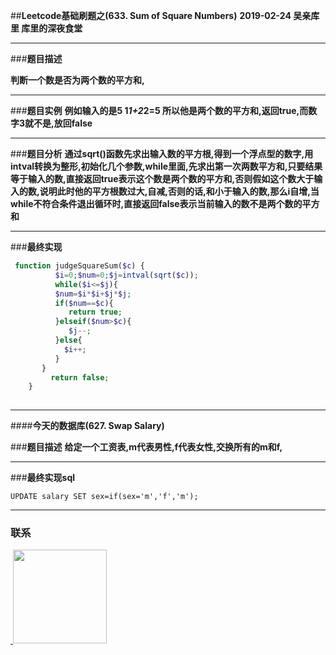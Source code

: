 
##**Leetcode基础刷题之(633. Sum of Square Numbers)**
**2019-02-24 吴亲库里 库里的深夜食堂**
****

###**题目描述**

**判断一个数是否为两个数的平方和,**
****

###**题目实例**
**例如输入的是5 1*1+2*2=5 所以他是两个数的平方和,返回true,而数字3就不是,放回false**
****

###**题目分析**
**通过sqrt()函数先求出输入数的平方根,得到一个浮点型的数字,用intval转换为整形,初始化几个参数,while里面,先求出第一次两数平方和,只要结果等于输入的数,直接返回true表示这个数是两个数的平方和,否则假如这个数大于输入的数,说明此时他的平方根数过大,自减,否则的话,和小于输入的数,那么i自增,当while不符合条件退出循环时,直接返回false表示当前输入的数不是两个数的平方和**
****
###**最终实现**
```php
 function judgeSquareSum($c) {
          $i=0;$num=0;$j=intval(sqrt($c));     
          while($i<=$j){
          $num=$i*$i+$j*$j;           
          if($num==$c){    
             return true;
          }elseif($num>$c){
             $j--;
          }else{
            $i++;
          }
       }
         return false;
    }
   
```
  ****
  
####**今天的数据库(627. Swap Salary)**


###**题目描述**
**给定一个工资表,m代表男性,f代表女性,交换所有的m和f,**
****
###**最终实现sql**
```mysql
UPDATE salary SET sex=if(sex='m','f','m');
```
****
### 联系
<a href="https://github.com/wuqinqiang/">
​    <img src="https://github.com/wuqinqiang/Lettcode-php/blob/master/qrcode_for_gh_c194f9d4cdb1_430.jpg" width="150px" height="150px">
</a> 